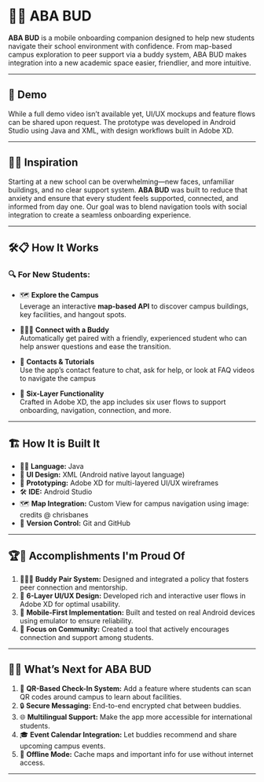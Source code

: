 # 🧭💬 ABA BUD

**ABA BUD** is a mobile onboarding companion designed to help new students navigate their school environment with confidence. From map-based campus exploration to peer support via a buddy system, ABA BUD makes integration into a new academic space easier, friendlier, and more intuitive.

---

## 📱 Demo

While a full demo video isn’t available yet, UI/UX mockups and feature flows can be shared upon request. The prototype was developed in Android Studio using Java and XML, with design workflows built in Adobe XD.

---

## 🌱✨ Inspiration

Starting at a new school can be overwhelming—new faces, unfamiliar buildings, and no clear support system. **ABA BUD** was built to reduce that anxiety and ensure that every student feels supported, connected, and informed from day one. Our goal was to blend navigation tools with social integration to create a seamless onboarding experience.

---

## 🛠️📋 How It Works

### 🔍 For New Students:

- 🗺️ **Explore the Campus**  
  Leverage an interactive **map-based API** to discover campus buildings, key facilities, and hangout spots.

- 🧑‍🤝‍🧑 **Connect with a Buddy**  
  Automatically get paired with a friendly, experienced student who can help answer questions and ease the transition.

- 💬 **Contacts & Tutorials**  
  Use the app’s contact feature to chat, ask for help, or look at FAQ videos to navigate the campus

- 🧭 **Six-Layer Functionality**  
  Crafted in Adobe XD, the app includes six user flows to support onboarding, navigation, connection, and more.

---

## 🏗️ How It is Built It

- 🧑‍💻 **Language:** Java  
- 🧾 **UI Design:** XML (Android native layout language)  
- 🧪 **Prototyping:** Adobe XD for multi-layered UI/UX wireframes  
- 🛠️ **IDE:** Android Studio  
- 🗺️ **Map Integration:** Custom View for campus navigation using image: credits @ chrisbanes
- 🌿 **Version Control:** Git and GitHub

---

## 🏆🎉 Accomplishments I'm Proud Of
1. 🧑‍🤝‍🧑 **Buddy Pair System:** Designed and integrated a policy that fosters peer connection and mentorship.
2. 🎨 **6-Layer UI/UX Design:** Developed rich and interactive user flows in Adobe XD for optimal usability.
3. 📱 **Mobile-First Implementation:** Built and tested on real Android devices using emulator to ensure reliability.
5. 🤝 **Focus on Community:** Created a tool that actively encourages connection and support among students.

---

## 🔮🚀 What’s Next for ABA BUD

1. 📸 **QR-Based Check-In System:** Add a feature where students can scan QR codes around campus to learn about facilities.
2. 🔒 **Secure Messaging:** End-to-end encrypted chat between buddies.
3. 🌐 **Multilingual Support:** Make the app more accessible for international students.
4. 🎓 **Event Calendar Integration:** Let buddies recommend and share upcoming campus events.
5. 🧭 **Offline Mode:** Cache maps and important info for use without internet access.

---
